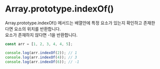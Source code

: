 # Array.prototype.indexOf()

Array.prototype.indexOf() 메서드는 배열안에 특정 요소가 있는지 확인하고 존재한다면 요소의 위치를 반환합니다.<br />
요소가 존재하지 않다면 -1을 반환합니다.

```javascript
const arr = [1, 2, 3, 4, 4, 5];

console.log(arr.indexOf(2)); // 1
console.log(arr.indexOf(4)); // 3
console.log(arr.indexOf(6)); // -1
```
